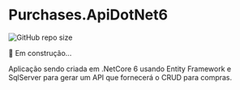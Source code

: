 # Purchases.ApiDotNet6

![GitHub repo size](https://img.shields.io/github/repo-size/DaniloCalegaro/Purchases.ApiDotNet6)

🚀 Em construção...

Aplicação sendo criada em .NetCore 6 usando Entity Framework e SqlServer para gerar um API que fornecerá o CRUD para compras.
